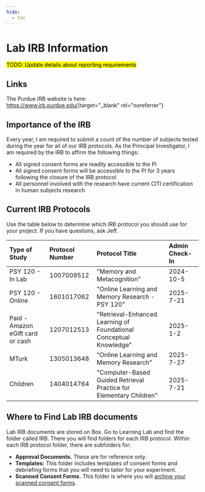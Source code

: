 ```yaml
---
hide:
  - toc
---
```


# Lab IRB Information

<mark>TODO: Update details about reporting requirements</mark>

## Links

The Purdue IRB website is here: <https://www.irb.purdue.edu/>{target="\_blank" rel="noreferrer"}

## Importance of the IRB

Every year, I am required to submit a count of the number of subjects tested during the year for all of our IRB protocols. As the Principal Investigator, I am required by the IRB to affirm the following things:

- All signed consent forms are readily accessible to the PI
- All signed consent forms will be accessible to the PI for 3 years following the closure of the IRB protocol
- All personnel involved with the research have current CITI certification in human subjects research

## Current IRB Protocols

Use the table below to determine which IRB protocol you should use for your project. If you have questions, ask Jeff.

| Type of Study                    | Protocol Number | Protocol Title                                                     | Admin Check-In |
| :------------------------------- | :-------------- | :----------------------------------------------------------------- | :------------- |
| PSY 120 - In Lab                 | 1007009512      | "Memory and Metacognition"                                         | 2024-10-5      |
| PSY 120 - Online                 | 1601017062      | "Online Learning and Memory Research - PSY 120"                    | 2025-7-21      |
| Paid - Amazon eGift card or cash | 1207012513      | "Retrieval-Enhanced Learning of Foundational Conceptual Knowledge" | 2025-1-2       |
| MTurk                            | 1305013648      | "Online Learning and Memory Research"                              | 2025-7-27      |
| Children                         | 1404014764      | "Computer-Based Guided Retrieval Practice for Elementary Children" | 2025-7-21      |

## Where to Find Lab IRB documents

Lab IRB documents are stored on Box. Go to Learning Lab and find the folder called IRB. There you will find folders for each IRB protocol. Within each IRB protocol folder, there are subfolders for:

- **Approval Documents.** These are for reference only.
- **Templates:** This folder includes templates of consent forms and debriefing forms that you will need to tailor for your experiment.
- **Scanned Consent Forms.** This folder is where you will [archive your scanned consent forms](scanning.md).
